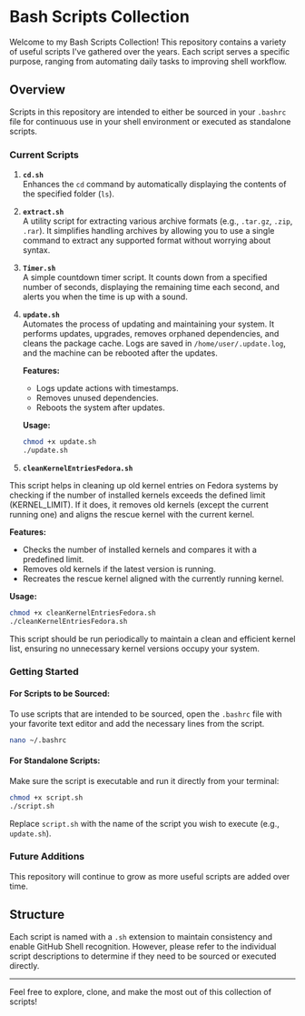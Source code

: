 # Bash Scripts Collection

Welcome to my Bash Scripts Collection! This repository contains a variety of useful scripts I've gathered over the years. Each script serves a specific purpose, ranging from automating daily tasks to improving shell workflow.

## Overview

Scripts in this repository are intended to either be sourced in your `.bashrc` file for continuous use in your shell environment or executed as standalone scripts.

### Current Scripts

1. **`cd.sh`**  
   Enhances the `cd` command by automatically displaying the contents of the specified folder (`ls`).

2. **`extract.sh`**  
   A utility script for extracting various archive formats (e.g., `.tar.gz`, `.zip`, `.rar`). It simplifies handling archives by allowing you to use a single command to extract any supported format without worrying about syntax.

3. **`Timer.sh`**  
   A simple countdown timer script. It counts down from a specified number of seconds, displaying the remaining time each second, and alerts you when the time is up with a sound.

4. **`update.sh`**  
   Automates the process of updating and maintaining your system. It performs updates, upgrades, removes orphaned dependencies, and cleans the package cache. Logs are saved in `/home/user/.update.log`, and the machine can be rebooted after the updates.

   **Features:**  
   - Logs update actions with timestamps.
   - Removes unused dependencies.
   - Reboots the system after updates.

   **Usage:**
   ```bash
   chmod +x update.sh
   ./update.sh
   ```
5. **`cleanKernelEntriesFedora.sh`**
   
This script helps in cleaning up old kernel entries on Fedora systems by checking if the number of installed kernels exceeds the defined limit (KERNEL_LIMIT). If it does, it removes old kernels (except the current running one) and aligns the rescue kernel with the current kernel.

   **Features:**
   - Checks the number of installed kernels and compares it with a predefined limit.
   - Removes old kernels if the latest version is running.
   - Recreates the rescue kernel aligned with the currently running kernel.

   **Usage:**
   ``` bash
   chmod +x cleanKernelEntriesFedora.sh
   ./cleanKernelEntriesFedora.sh
   ```

This script should be run periodically to maintain a clean and efficient kernel list, ensuring no unnecessary kernel versions occupy your system.

### Getting Started

#### For Scripts to be Sourced:
To use scripts that are intended to be sourced, open the `.bashrc` file with your favorite text editor and add the necessary lines from the script.

```bash
nano ~/.bashrc
```

#### For Standalone Scripts:
Make sure the script is executable and run it directly from your terminal:

```bash
chmod +x script.sh
./script.sh
```

Replace `script.sh` with the name of the script you wish to execute (e.g., `update.sh`).

### Future Additions

This repository will continue to grow as more useful scripts are added over time.

## Structure

Each script is named with a `.sh` extension to maintain consistency and enable GitHub Shell recognition. However, please refer to the individual script descriptions to determine if they need to be sourced or executed directly.

---

Feel free to explore, clone, and make the most out of this collection of scripts!
